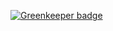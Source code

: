 
[![Greenkeeper badge](https://badges.greenkeeper.io/CraigGardener/helm-example.svg)](https://greenkeeper.io/)
